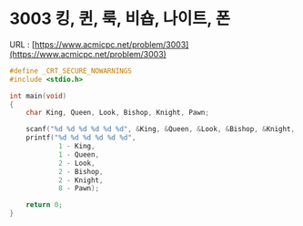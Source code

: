 # 3003 킹, 퀸, 룩, 비숍, 나이트, 폰

URL : [https://www.acmicpc.net/problem/3003](https://www.acmicpc.net/problem/3003)

```c
#define _CRT_SECURE_NOWARNINGS
#include <stdio.h>

int main(void)
{
    char King, Queen, Look, Bishop, Knight, Pawn;

    scanf("%d %d %d %d %d %d", &King, &Queen, &Look, &Bishop, &Knight, &Pawn);
    printf("%d %d %d %d %d %d",
            1 - King,
            1 - Queen,
            2 - Look,
            2 - Bishop,
            2 - Knight,
            8 - Pawn);

    return 0;
}
```